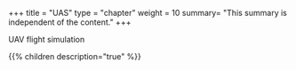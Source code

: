 +++
title = "UAS"
type = "chapter"
weight = 10
summary= "This summary is independent of the content."
+++

UAV flight simulation

{{% children description="true" %}}


